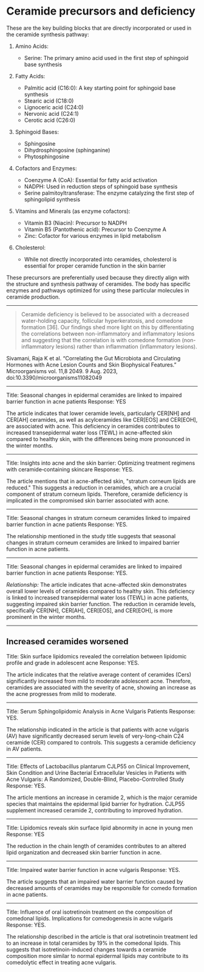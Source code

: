 # Ceramide precursors and deficiency

These are the key building blocks that are directly incorporated or used in the ceramide synthesis pathway:

1. Amino Acids:
   - Serine: The primary amino acid used in the first step of sphingoid base synthesis

2. Fatty Acids:
   - Palmitic acid (C16:0): A key starting point for sphingoid base synthesis
   - Stearic acid (C18:0)
   - Lignoceric acid (C24:0)
   - Nervonic acid (C24:1)
   - Cerotic acid (C26:0)

3. Sphingoid Bases:
   - Sphingosine
   - Dihydrosphingosine (sphinganine)
   - Phytosphingosine

4. Cofactors and Enzymes:
   - Coenzyme A (CoA): Essential for fatty acid activation
   - NADPH: Used in reduction steps of sphingoid base synthesis
   - Serine palmitoyltransferase: The enzyme catalyzing the first step of sphingolipid synthesis

5. Vitamins and Minerals (as enzyme cofactors):
   - Vitamin B3 (Niacin): Precursor to NADPH
   - Vitamin B5 (Pantothenic acid): Precursor to Coenzyme A
   - Zinc: Cofactor for various enzymes in lipid metabolism

6. Cholesterol:
   - While not directly incorporated into ceramides, cholesterol is essential for proper ceramide function in the skin barrier

These precursors are preferentially used because they directly align with the structure and synthesis pathway of ceramides. The body has specific enzymes and pathways optimized for using these particular molecules in ceramide production.

---

> Ceramide deficiency is believed to be associated with a decreased water-holding capacity, follicular hyperkeratosis, and comedone formation [36]. Our findings shed more light on this by differentiating the correlations between non-inflammatory and inflammatory lesions and suggesting that the correlation is with comedone formation (non-inflammatory lesions) rather than inflammation (inflammatory lesions).

Sivamani, Raja K et al. “Correlating the Gut Microbiota and Circulating Hormones with Acne Lesion Counts and Skin Biophysical Features.” Microorganisms vol. 11,8 2049. 9 Aug. 2023, doi:10.3390/microorganisms11082049

---

Title: Seasonal changes in epidermal ceramides are linked to impaired barrier function in acne patients
Response: YES

The article indicates that lower ceramide levels, particularly CER[NH] and CER[AH] ceramides, as well as acylceramides like CER[EOS] and CER[EOH], are associated with acne. This deficiency in ceramides contributes to increased transepidermal water loss (TEWL) in acne-affected skin compared to healthy skin, with the differences being more pronounced in the winter months.

---

Title: Insights into acne and the skin barrier: Optimizing treatment regimens with ceramide‐containing skincare
Response: YES.

The article mentions that in acne-affected skin, "stratum corneum lipids are reduced." This suggests a reduction in ceramides, which are a crucial component of stratum corneum lipids. Therefore, ceramide deficiency is implicated in the compromised skin barrier associated with acne.

---

Title: Seasonal changes in stratum corneum ceramides linked to impaired barrier function in acne patients
Response: YES. 

The relationship mentioned in the study title suggests that seasonal changes in stratum corneum ceramides are linked to impaired barrier function in acne patients.

---

Title: Seasonal changes in epidermal ceramides are linked to impaired barrier function in acne patients
Response: YES.

*Relationship:* The article indicates that acne-affected skin demonstrates overall lower levels of ceramides compared to healthy skin. This deficiency is linked to increased transepidermal water loss (TEWL) in acne patients, suggesting impaired skin barrier function. The reduction in ceramide levels, specifically CER[NH], CER[AH], CER[EOS], and CER[EOH], is more prominent in the winter months.

---

## Increased ceramides worsened
Title: Skin surface lipidomics revealed the correlation between lipidomic profile and grade in adolescent acne
Response: YES.

The article indicates that the relative average content of ceramides (Cers) significantly increased from mild to moderate adolescent acne. Therefore, ceramides are associated with the severity of acne, showing an increase as the acne progresses from mild to moderate.

---

Title: Serum Sphingolipidomic Analysis in Acne Vulgaris Patients
Response: YES. 

The relationship indicated in the article is that patients with acne vulgaris (AV) have significantly decreased serum levels of very-long-chain C24 ceramide (CER) compared to controls. This suggests a ceramide deficiency in AV patients.

---

Title: Effects of Lactobacillus plantarum CJLP55 on Clinical Improvement, Skin Condition and Urine Bacterial Extracellular Vesicles in Patients with Acne Vulgaris: A Randomized, Double-Blind, Placebo-Controlled Study
Response: YES.

The article mentions an increase in ceramide 2, which is the major ceramide species that maintains the epidermal lipid barrier for hydration. CJLP55 supplement increased ceramide 2, contributing to improved hydration.

---

Title: Lipidomics reveals skin surface lipid abnormity in acne in young men
Response: YES

The reduction in the chain length of ceramides contributes to an altered lipid organization and decreased skin barrier function in acne.

---

Title: Impaired water barrier function in acne vulgaris
Response: YES. 

The article suggests that an impaired water barrier function caused by decreased amounts of ceramides may be responsible for comedo formation in acne patients.

---

Title: Influence of oral isotretinoin treatment on the composition of comedonal lipids. Implications for comedogenesis in acne vulgaris
Response: YES.

The relationship described in the article is that oral isotretinoin treatment led to an increase in total ceramides by 19% in the comedonal lipids. This suggests that isotretinoin-induced changes towards a ceramide composition more similar to normal epidermal lipids may contribute to its comedolytic effect in treating acne vulgaris.
